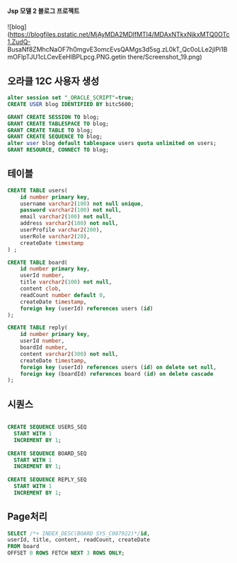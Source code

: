 #### Jsp 모델 2 블로그 프로젝트
![blog](https://blogfiles.pstatic.net/MjAyMDA2MDlfMTI4/MDAxNTkxNjkxMTQ0OTc1.ZudQ-
BusaNf8ZMhcNaOF7h0mgvE3omcEvsQAMgs3d5sg.zL0kT_Qc0oLLe2jlPi1BmOFlpTJU1cLCevEeHlBPLpcg.PNG.getin
there/Screenshot_19.png)
## 오라클 12C 사용자 생성
```sql
alter session set "_ORACLE_SCRIPT"=true;
CREATE USER blog IDENTIFIED BY bitc5600;

GRANT CREATE SESSION TO blog;
GRANT CREATE TABLESPACE TO blog; 
GRANT CREATE TABLE TO blog; 
GRANT CREATE SEQUENCE TO blog; 
alter user blog default tablespace users quota unlimited on users; 
GRANT RESOURCE, CONNECT TO blog;
```

## 테이블

```sql
CREATE TABLE users(
	id number primary key,
    username varchar2(100) not null unique,
    password varchar2(100) not null,
    email varchar2(100) not null,
    address varchar2(100) not null,
    userProfile varchar2(200),
    userRole varchar2(20),
    createDate timestamp
) ;

CREATE TABLE board(
	id number primary key,
    userId number,
    title varchar2(100) not null,
    content clob,
    readCount number default 0,
    createDate timestamp,
    foreign key (userId) references users (id)
);

CREATE TABLE reply(
	id number primary key,
    userId number,
    boardId number,
    content varchar2(300) not null,
    createDate timestamp,
    foreign key (userId) references users (id) on delete set null,
    foreign key (boardId) references board (id) on delete cascade
);
```

## 시퀀스

```sql

CREATE SEQUENCE USERS_SEQ
  START WITH 1
  INCREMENT BY 1;
  
CREATE SEQUENCE BOARD_SEQ
  START WITH 1
  INCREMENT BY 1;
  
CREATE SEQUENCE REPLY_SEQ
  START WITH 1
  INCREMENT BY 1;
```

## Page처리

```sql
SELECT /*+ INDEX_DESC(BOARD SYS_C007922)*/id, 
userId, title, content, readCount, createDate
FROM board
OFFSET 0 ROWS FETCH NEXT 3 ROWS ONLY;
```